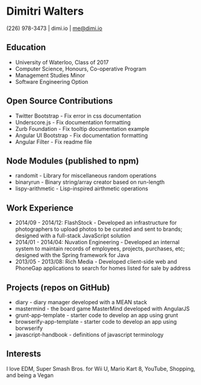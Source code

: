 # Dimitri Walters

(226) 978-3473 | dimi.io | me@dimi.io

## Education
* University of Waterloo, Class of 2017
* Computer Science, Honours, Co-operative Program
* Management Studies Minor
* Software Engineering Option

## Open Source Contributions
* Twitter Bootstrap - Fix error in css documentation
* Underscore.js - Fix documentation formatting
* Zurb Foundation - Fix tooltip documentation example
* Angular UI Bootstrap - Fix documentation formatting
* Angular Filter - Fix readme file

## Node Modules (published to npm)
* randomit - Library for miscellaneous random operations
* binaryrun - Binary string/array creator based on run-length
* lispy-arithmetic - Lisp-inspired airthmetic operations

## Work Experience
* 2014/09 - 2014/12: FlashStock - Developed an infrastructure for photographers to upload photos to be curated and sent to brands; designed with a full-stack JavaScript solution
* 2014/01 - 2014/04: Nuvation Engineering - Developed an internal system to maintain records of employees, projects, purchases, etc; designed with the Spring framework for Java
* 2013/05 - 2013/08: Rich Media - Developed client-side web and PhoneGap applications to search for homes listed for sale by address

## Projects (repos on GitHub)
* diary - diary manager developed with a MEAN stack
* mastermind - the board game MasterMind developed with AngularJS
* grunt-app-template - starter code to develop an app using grunt
* browserify-app-template - starter code to develop an app using borwserify
* javascript-handbook - definitions of javascript terminology

## Interests
I love EDM, Super Smash Bros. for Wii U, Mario Kart 8, YouTube, Shopping, and being a Vegan
